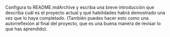 Configura tu README.mdArchive y escriba una breve introducción que describa cuál es el proyecto actual y qué habilidades habrá demostrado una vez que lo haya completado. (También puedes hacer esto como una autorreflexión al final del proyecto, que es una buena manera de revisar lo que has aprendido). 